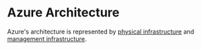 # Azure Architecture
Azure's architecture is represented by [physical infrastructure](/azure/architecture/physical-infrastructure/README.md) and [management infrastructure](/azure/architecture/management-infrastructure/README.md). 